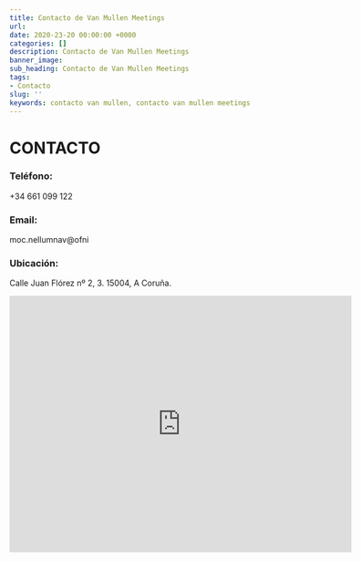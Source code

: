 ```yaml
---
title: Contacto de Van Mullen Meetings
url:
date: 2020-23-20 00:00:00 +0000
categories: []
description: Contacto de Van Mullen Meetings
banner_image: 
sub_heading: Contacto de Van Mullen Meetings
tags:
- Contacto
slug: ''
keywords: contacto van mullen, contacto van mullen meetings
---
```


# CONTACTO

### Teléfono:
+34 661 099 122

### Email:
<span class="invertirTexto">moc.nellumnav@ofni</span>

### Ubicación:
Calle Juan Flórez nº 2, 3. 
15004, A Coruña.

<iframe src="https://www.google.com/maps/embed?pb=!1m14!1m8!1m3!1d11601.947350680402!2d-8.4088889!3d43.3668436!3m2!1i1024!2i768!4f13.1!3m3!1m2!1s0x0%3A0x7d05398ba94ca36f!2sPerseus%20y%20RC%20Abogados!5e0!3m2!1ses!2ses!4v1593082704265!5m2!1ses!2ses" title="Mapa Van Mullen" width="600" height="450" style="border:0;" allowfullscreen="" aria-hidden="false" tabindex="0"></iframe>
